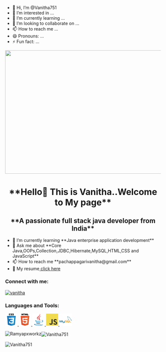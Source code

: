 - 👋 Hi, I’m @Vanitha751
- 👀 I’m interested in ...
- 🌱 I’m currently learning ...
- 💞️ I’m looking to collaborate on ...
- 📫 How to reach me ...
- 😄 Pronouns: ...
- ⚡ Fun fact: ...

<!---
Vanitha751/Vanitha751 is a ✨ special ✨ repository because its `README.md` (this file) appears on your GitHub profile.
You can click the Preview link to take a look at your changes.
--->
  <img src="https://user-images.githubusercontent.com/74038190/212750996-938b257b-266c-45a7-9af7-655341c0f58b.gif" width="1000" height="400"/>
  <h1 align="center">**Hello👋 This is Vanitha..Welcome to My page**</h1>
  <h2 align="center">**A passionate full stack java developer from India**</h2>
  <ul>
    <li>🌱 I’m currently learning **Java enterprise application development**</li>
    <li>💬 Ask me about **Core Java,OOPs,Collection,JDBC,Hibernate,MySQL,HTML,CSS and JavaScript**</li>
    <li>📫 How to reach me **pachappagarivanitha@gmail.com**</li> 
    <li>📄 My resume<a href="https://drive.google.com/file/d/1PmZIIIY8PSUpPJVhpt0sb-ol5ru54mj-/view?usp=sharing" target="blank"> click here</a></li>
  </ul>

<h3 align="left">Connect with me:</h3>
<p align="left">
<a href="https://www.linkedin.com/in/pachappagari-vanitha-mscs-" target="blank"><img align="center" src="https://raw.githubusercontent.com/rahuldkjain/github-profile-readme-generator/master/src/images/icons/Social/linked-in-alt.svg" alt="vanitha" height="30" width="40" /></a>
</p>


<h3 align="left">Languages and Tools:</h3>
<p align="left"> <a href="https://www.w3schools.com/css/" target="_blank" rel="noreferrer"> <img src="https://raw.githubusercontent.com/devicons/devicon/master/icons/css3/css3-original-wordmark.svg" alt="css3" width="40" height="40"/> </a> <a href="https://www.w3.org/html/" target="_blank" rel="noreferrer"> <img src="https://raw.githubusercontent.com/devicons/devicon/master/icons/html5/html5-original-wordmark.svg" alt="html5" width="40" height="40"/> </a> <a href="https://www.java.com" target="_blank" rel="noreferrer"> <img src="https://raw.githubusercontent.com/devicons/devicon/master/icons/java/java-original.svg" alt="java" width="40" height="40"/> </a> <a href="https://developer.mozilla.org/en-US/docs/Web/JavaScript" target="_blank" rel="noreferrer"> <img src="https://raw.githubusercontent.com/devicons/devicon/master/icons/javascript/javascript-original.svg" alt="javascript" width="40" height="40"/> </a> <a href="https://www.mongodb.com/" target="_blank" rel="noreferrer"> </a> <a href="https://www.mysql.com/" target="_blank" rel="noreferrer"> <img src="https://raw.githubusercontent.com/devicons/devicon/master/icons/mysql/mysql-original-wordmark.svg" alt="mysql" width="40" height="40"/> 
</a> 
</p>
<p><img align="left" src="https://github-readme-stats.vercel.app/api/top-langs?username=Vanitha751&show_icons=true&locale=en&layout=compact" alt="Ramyapxworkz" /></p>

<p><img align="center" src="https://github-readme-stats.vercel.app/api?username=Vanitha751&show_icons=true&locale=en" alt="Vanitha751" /></p>

<p><img align="center" src="https://github-readme-streak-stats.herokuapp.com/?user=Vanitha751&" alt="Vanitha751" /></p>
